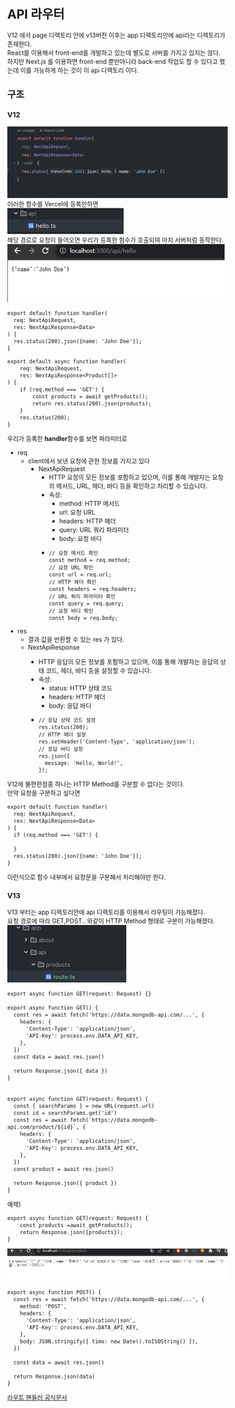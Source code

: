 # API 라우터
V12 에서 page 디렉토리 안에 v13버전 이후는 app 디렉토리안에 api라는 디렉토리가 존재한다.  
React를 이용해서 front-end를 개발하고 있는데 별도로 서버를 가지고 있지는 않다.  
하지만 Next.js 를 이용하면 front-end 뿐만아니라 back-end 작업도 할 수 있다고 했는데 이를 가능하게 하는 것이 이 api 디렉토리 이다.  

## 구조

### V12
![](../../public/api.png)  
이러한 함수를 Vercel에 등록만하면  
![](../../public/api1.png)  
해당 경로로 요청이 들어오면 우리가 등록한 함수가 호출되여 마치 서버처럼 동작한다.  
![](../../public/api2.png)


```
export default function handler(
  req: NextApiRequest,
  res: NextApiResponse<Data>
) {
  res.status(200).json({name: 'John Doe'});
}
```
  
```
export default async function handler(
    req: NextApiRequest,
    res: NextApiResponse<Product[]>
) {
    if (req.method === 'GET') {
        const products = await getProducts();
        return res.status(200).json(products);
    }
    res.status(200);
}
```
  
우리가 등록한 **handler**함수를 보면 파라미터로  
* req
  * client에서 보낸 요청에 관한 정보를 가지고 있다
    * NextApiRequest
      * HTTP 요청의 모든 정보를 포함하고 있으며, 이를 통해 개발자는 요청의 메서드, URL, 헤더, 바디 등을 확인하고 처리할 수 있습니다.
      * 속성:
        * method: HTTP 메서드
        * url: 요청 URL
        * headers: HTTP 헤더
        * query: URL 쿼리 파라미터
        * body: 요청 바디
      * ```
        // 요청 메서드 확인
        const method = req.method;  
        // 요청 URL 확인
        const url = req.url;
        // HTTP 헤더 확인
        const headers = req.headers;
        // URL 쿼리 파라미터 확인
        const query = req.query;
        // 요청 바디 확인
        const body = req.body;
        ```
* res
  * 결과 값을 반환할 수 있는 res 가 있다.
  * NextApiResponse<Data>
    * HTTP 응답의 모든 정보를 포함하고 있으며, 이를 통해 개발자는 응답의 상태 코드, 헤더, 바디 등을 설정할 수 있습니다.
    * 속성:
      * status: HTTP 상태 코드
      * headers: HTTP 헤더
      * body: 응답 바디
    * ```
      // 응답 상태 코드 설정
      res.status(200);
      // HTTP 헤더 설정
      res.setHeader('Content-Type', 'application/json');
      // 응답 바디 설정
      res.json({
        message: 'Hello, World!',
      });
      ```
      
  
V12에 불편한점중 하나는 HTTP Method를 구분할 수 없다는 것이다.  
만약 요청을 구분하고 싶다면  
```
export default function handler(
  req: NextApiRequest,
  res: NextApiResponse<Data>
) {
  if (req.method === 'GET') {
    
  }
  res.status(200).json({name: 'John Doe'});
}
```
이런식으로 함수 내부에서 요청문을 구분해서 처리해야만 한다.  
  
### V13
V13 부터는 app 디렉토리안에 api 디렉토리를 이용해서 라우팅이 가능해졌다.  
요청 경로에 따라 GET,POST.. 와같이 HTTP Method 형태로 구분이 가능해졌다.  
![](../../public/api3.png)
```
export async function GET(request: Request) {}

export async function GET() {
  const res = await fetch('https://data.mongodb-api.com/...', {
    headers: {
      'Content-Type': 'application/json',
      'API-Key': process.env.DATA_API_KEY,
    },
  })
  const data = await res.json()
 
  return Response.json({ data })
}


export async function GET(request: Request) {
  const { searchParams } = new URL(request.url)
  const id = searchParams.get('id')
  const res = await fetch(`https://data.mongodb-api.com/product/${id}`, {
    headers: {
      'Content-Type': 'application/json',
      'API-Key': process.env.DATA_API_KEY,
    },
  })
  const product = await res.json()
 
  return Response.json({ product })
}
```
예제)  
```
export async function GET(request: Request) {
    const products =await getProducts();
    return Response.json({products});
}
```
![](../../public/api4.png)


```
export async function POST() {
  const res = await fetch('https://data.mongodb-api.com/...', {
    method: 'POST',
    headers: {
      'Content-Type': 'application/json',
      'API-Key': process.env.DATA_API_KEY,
    },
    body: JSON.stringify({ time: new Date().toISOString() }),
  })
 
  const data = await res.json()
 
  return Response.json(data)
}
```

[라우트 핸들러 공식문서](https://nextjs.org/docs/app/building-your-application/routing/route-handlers)